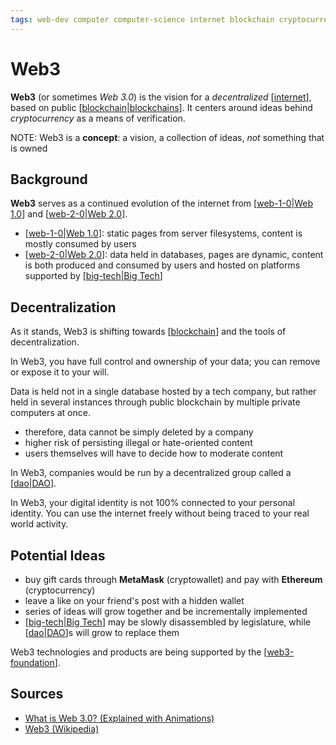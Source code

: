 ```yaml
---
tags: web-dev computer computer-science internet blockchain cryptocurrency
---
```


# Web3

**Web3** (or sometimes _Web 3.0_) is the vision for a _decentralized_ [[internet]], based on public [[blockchain|blockchains]]. It centers around ideas behind _cryptocurrency_ as a means of verification.

NOTE: Web3 is a **concept**: a vision, a collection of ideas, _not_ something that is owned

## Background

**Web3** serves as a continued evolution of the internet from [[web-1-0|Web 1.0]] and [[web-2-0|Web 2.0]].

- [[web-1-0|Web 1.0]]: static pages from server filesystems, content is mostly consumed by users
- [[web-2-0|Web 2.0]]: data held in databases, pages are dynamic, content is both produced and consumed by users and hosted on platforms supported by [[big-tech|Big Tech]]

## Decentralization

As it stands, Web3 is shifting towards [[blockchain]] and the tools of decentralization.

In Web3, you have full control and ownership of your data; you can remove or expose it to your will.

Data is held not in a single database hosted by a tech company, but rather held in several instances through public blockchain by multiple private computers at once.

- therefore, data cannot be simply deleted by a company
- higher risk of persisting illegal or hate-oriented content
- users themselves will have to decide how to moderate content

In Web3, companies would be run by a decentralized group called a [[dao|DAO]].

In Web3, your digital identity is not 100% connected to your personal identity. You can use the internet freely without being traced to your real world activity.

## Potential Ideas

- buy gift cards through **MetaMask** (cryptowallet) and pay with **Ethereum** (cryptocurrency)
- leave a like on your friend's post with a hidden wallet
- series of ideas will grow together and be incrementally implemented
- [[big-tech|Big Tech]] may be slowly disassembled by legislature, while [[dao|DAO]]s will grow to replace them

Web3 technologies and products are being supported by the [[web3-foundation]].

## Sources

- [What is Web 3.0? (Explained with Animations)](https://www.youtube.com/watch?v=nHhAEkG1y2U)
- [Web3 (Wikipedia)](https://en.wikipedia.org/wiki/Web3)

[//begin]: # "Autogenerated link references for markdown compatibility"
[internet]: internet "Internet"
[blockchain|blockchains]: blockchain "Blockchain"
[web-1-0|Web 1.0]: web-1-0 "Web 1.0"
[web-2-0|Web 2.0]: web-2-0 "Web 2.0"
[big-tech|Big Tech]: big-tech "Big Tech"
[blockchain]: blockchain "Blockchain"
[dao|DAO]: dao "DAO"
[web3-foundation]: web3-foundation "web3 foundation"
[//end]: # "Autogenerated link references"
